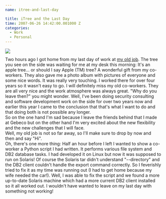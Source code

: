 ```yaml
---
name: itree-and-last-day

title: iTree and the Last Day
time: 2007-06-26 14:42:00.001000 Z
categories:
  - Work
  - Personal
---
```


<img style="display:block; margin:0px auto 10px; text-align:center;cursor:pointer; cursor:hand;" src="/assets/archived_posts/itree_be4087d2.jpg" border="0" />
Two hours ago I got home from my last day of work at <a href="http://www.gebeco.de">my old job</a>. The tree you see on the side was waiting for me at my desk this morning: It's an apple tree... or should I say Apple (<span class="blsp-spelling-corrected" id="SPELLING_ERROR_0">TM</span>) tree? A wonderful gift from my co-workers. They also gave me a photo album with pictures of everyone and some nice words. It was really very touching. I worked there for over four years so it wasn't easy to go. I will definitely miss my old co-workers. They are all very nice and the work atmosphere was always great. "Why do you leave then?" you might wonder. Well, I've been doing security consulting and software development work on the side for over two years now and earlier this year I came to the conclusion that that's what I want to do and that doing both is not possible any longer.<br />So on the one hand I'm sad because I leave the friends behind that I made at <span class="blsp-spelling-error" id="SPELLING_ERROR_1">Gebeco</span> but on the other hand I'm very excited about the new flexibility and the new <span class="blsp-spelling-corrected" id="SPELLING_ERROR_2">challenges</span> that I will face.<br />Well, my old job is not so far away, so I'll make sure to drop by now and then and say "Hi".<br />Oh, there's one more thing: Half an hour before I left I wanted to show a co-worker a Python script I had written. It performs various <span class="blsp-spelling-corrected" id="SPELLING_ERROR_3">file system</span> and DB2 database tasks. I had developed it on Linux but now it was supposed to run on Solaris! Of course the Solaris tar didn't understand "--directory" and the DB2 client couldn't handle the export command correctly. So I feverishly tried to fix it as my time was running out (I had to get home because my wife needed the car!). Well, I was able to fix the script and we found a more up-to-date Solaris machine which had a more current DB2 client installed so it all worked out. I wouldn't have wanted to leave on my last day with something not working!
